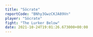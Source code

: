 ```yaml
---
title: "Söcrate"
reportCode: "BNhy3GwzCKJA89Vn"
player: "Söcrate"
fight: "The Lurker Below"
date: 2021-10-24T19:01:26.673000+00:00
---
```

